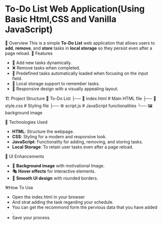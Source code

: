 # To-Do List Web Application(Using Basic Html,CSS and Vanilla JavaScript)

📌 Overview
This is a simple **To-Do List** web application that allows users to **add**, **remove**, and **store** tasks in **local storage** so they persist even after a page reload.
🎨 Features
- 📝 Add new tasks dynamically.
- ❌ Remove tasks when completed.
- 💾 Predefined tasks automatically loaded when focusing on the input field.
- 🔄 Local storage support to remember tasks.
- 🎨 Responsive design with a visually appealing layout.

 🏗️ Project Structure
📂 To-Do List ├── 📜 index.html # Main HTML file ├── 🎨 style.css # Styling file ├── ⚙️ script.js # JavaScript functionalities └── 🖼️ background image 


 📜 Technologies Used
- **HTML**: Structure the webpage.
- **CSS**: Styling for a modern and responsive look.
- **JavaScript**: Functionality for adding, removing, and storing tasks.
- **Local Storage**: To retain user tasks even after a page reload.

 🎨 UI Enhancements
- 🌆 **Background image** with motivational Image.
- 🎭 **Hover effects** for interactive elements.
- 📜 **Smooth UI design** with rounded borders.

⚒️How To Use
- Open the index.html in your browser
- And strat adding the task regarding your schedule.
- You can get the recommond form the pervious data that you have added .
- Save your process.



